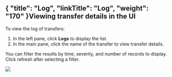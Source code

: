 {
    "title": "Log",
    "linkTitle": "Log",
    "weight": "170"
}Viewing transfer details in the UI
----------------------------------

To view the log of transfers:

1. In the left pane, click **Logs** to display the list.
1. In the main pane, click the name of the transfer to view transfer details.

You can filter the results by time, severity, and number of records to display. Click refresh after selecting a filter.

![](/Images/TransferCFT/ui_logs.png)
